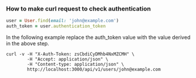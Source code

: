 ### How to make curl request to check authentication

``` ruby
user = User.find(email: 'john@example.com')
auth_token = user.authentication_token
```

In the following example replace the auth_token value with the value
derived in the above step.

```
curl -v -H "X-Auth-Token: zsCbdiCyDMhb4NxMZCMH" \
        -H "Accept: application/json" \
        -H "Content-type: application/json" \
        http://localhost:3000/api/v1/users/john@example.com
```
